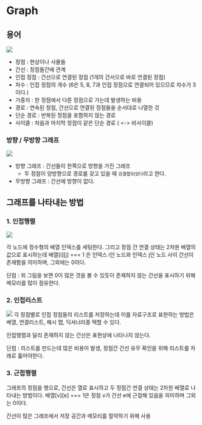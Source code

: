 # Graph

## 용어
![](https://t1.daumcdn.net/cfile/tistory/9957DA4C5A8D59EA15)
- 정점 : 현상이나 사물들
- 간선 :  정점들간에 관계
- 인접 정점 : 간선으로 연결된 정점 (1개의 간서으로 바로 연결된 정점)
- 차수 : 인접 정점의 개수 (6은 5, 8, 7과 인접 정점으로 연결되어 있으므로 차수가 3이다.)
- 가중치 : 한 정점에서 다른 정점으로 가는데 발생하는 비용
- 경로 : 연속된 정점, 간선으로 연결된 정점들을 순서대로 나열한 것
- 단순 경로 : 반복된 정점을 포함하지 않는 경로
- 사이클 : 처음과 마지막 정점이 같은 단순 경로 ( <-> 비사이클)

### 방향 / 무방향 그래프
![](https://i.stack.imgur.com/fEQuL.png)
- 방향 그래프 : 간선들이 한쪽으로 방향을 가진 그래프
    - 두 정점이 양방향으로 경로를 갖고 있을 때 `강결합되었다`라고 한다.
- 무방향 그래프 : 간선에 방향이 없다.
  
## 그래프를 나타내는 방법

### 1. 인접행렬
![](https://img1.daumcdn.net/thumb/R720x0.q80/?scode=mtistory2&fname=http%3A%2F%2Fcfile22.uf.tistory.com%2Fimage%2F2615F83D56AF573315163C)

각 노드에 정수형의 배열 인덱스를 세팅한다. 그리고 정점 간 연결 상태는 2차원 배열의 값으로 표시하는데 배열[i][j] === 1 은 인덱스 i인 노드와 인덱스 j인 노드 사이 간선이 존재함을 의미하며, 그외에는 0이다.

단점 : 위 그림을 보면 0이 많은 것을 볼 수 있듯이 존재하지 않는 간선을 표시하기 위해 메모리를 많이 점유한다. 

### 2. 인접리스트
![](https://img1.daumcdn.net/thumb/R800x0/?scode=mtistory2&fname=https%3A%2F%2Ft1.daumcdn.net%2Fcfile%2Ftistory%2F2146CC4457BC140B2C)
각 정점별로 인접 정점들의 리스트를 저장하는데 이를 자료구조로 표현하는 방법은 배열, 연결리스트, 해시 맵, 딕셔너리중 택할 수 있다.

인접행렬과 달리 존재하지 않는 간선은 표현상에 나타나지 않는다.

단점 : 리스트를 만드는데 많은 비용이 발생, 정점간 간선 유무 확인을 위해 리스트를 차례로 훓어야한다.

### 3. 근접행렬

그래프의 정점을 행으로, 간선은 열로 표시하고 두 정점간 연결 상태는 2차원 배열로 나타내는 방법이다. 배열[v][e] === 1은 정점 v가 간선 e에 근접해 있음을 의미하며 그외는 0이다.

간선이 많은 그래프에서 저장 공간과 메모리를 절약하기 위해 사용